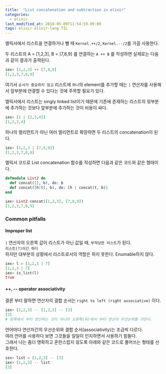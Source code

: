 ```yaml
---
title:  "List concatenation and subtraction in elixir"
categories: 
  - elixir
last_modified_at: 2018-05-09T11:54:59-09:00
tags: elixir elixir-lang TIL
---
```


엘릭서에서 리스트을 연결하거나 뺄 때 `Kernel.++/2`, `Kernel.--/2`를 가끔 사용한다.

두 리스트의 A = [1,2,3], B = [7,8,9] 를 연결하는 `A ++ B` 를 작성하면 실제로는 다음과 같이 결과가 출력된다.

```elixir
iex> [1,2,3] ++ [7,8,9]
[1,2,3,7,8,9]
```

여기서 `순서가 중요하지 않고` 리스트에 `하나`의 element를 추가할 때는 `|` 연산자를 사용해서 앞부분에 연결할 수 있다는 것에 주목할 필요가 있다.

엘릭서에서 리스트는 singly linked list이기 때문에 기존에 존재하는 리스트의 뒷부분에 추가하는 것보다 앞부분에 추가하는 것이 비용이 싸다.

```elixir
iex> [1 | [2,3,4]]
[1,2,3,4]
```

하나의 엘리먼트가 아닌 여러 엘리먼트로 확장하면 두 리스트의 concatenation이 된다.

```elixir
iex> [1,2,3 | [7,8,9]]
[1,2,3,7,8,9]
```

엘릭서 코드로 List concatenation 함수를 작성하면 다음과 같은 코드와 같은 형태이다.

```elixir
defmodule List2 do
  def concat([], b), do: b
  def concat([h|t], b), do: [h | concat(t, b)]
end

iex> List2.concat([1,2,3], [7,8,9])
[1,2,3,7,8,9]
```


### Common pitfalls

#### Improper list

`|` 연산자의 오른쪽 값이 리스트가 아닌 값일 때, `부적당한 리스트`가 된다.  
`리스트(?)이긴 하다`  
하지만 대부분의 상황에서 리스트로서의 역할은 하지 못한다. Enumable하지 않다.

```elixir
iex> l = [1,2,3 | 7]
[1,2,3 | 7]
iex> is_list(l)
true
```

#### ++, \-- operator associativity

결론 부터 말하면 연산자의 결합 순서는 `right to left (right associative)` 이다.

```elixir
iex> [1,2,3] -- [1,2,3] -- [3]
[3]
# 왼쪽에서 부터 연산하는 것이 아니라 오른쪽(뒤)에서 부터 연산의 우선순위를 가진다.
```

언어마다 연산자간의 우선순위와 결합 순서(associativity)는 조금씩 다르다.  
여러 언어를 사용하다 보면 그것들을 일일이 인지하면서 사용하기 힘들다.  
그래서 나는 좀더 명확하고 혼란스럽지 않도록 아래와 같은 코드로 풀어쓰는 형태를 선호한다.

```elixir
iex> list = [1,2,3] -- [3]
iex> [1,2,3] -- list
[3]
```